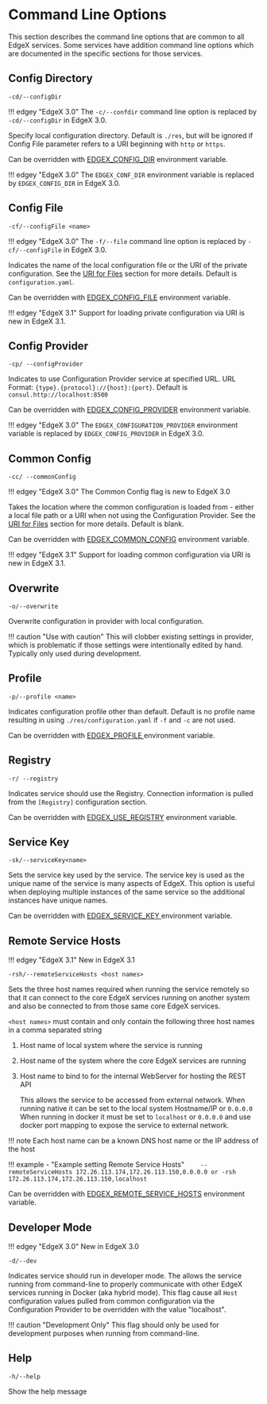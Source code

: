 # Command Line Options

This section describes the command line options that are common to all EdgeX services. Some services have addition command line options which are documented in the specific sections for those services.

## Config Directory

`-cd/--configDir`

!!! edgey "EdgeX 3.0"
    The `-c/--confdir` command line option is replaced by `-cd/--configDir` in EdgeX 3.0.


Specify local configuration directory. Default is `./res`, but will be ignored if Config File parameter refers to a URI beginning with `http` or `https`.

Can be overridden with [EDGEX_CONFIG_DIR](./CommonEnvironmentVariables.md#edgex_config_dir) environment variable.

!!! edgey "EdgeX 3.0"
    The `EDGEX_CONF_DIR` environment variable is replaced by `EDGEX_CONFIG_DIR` in EdgeX 3.0.

## Config File

`-cf/--configFile <name>`

!!! edgey "EdgeX 3.0"
    The `-f/--file` command line option is replaced by `-cf/--configFile` in EdgeX 3.0.


Indicates the name of the local configuration file or the URI of the private configuration. See the [URI for Files](../general/index.md#uri-for-files) section for more details. Default is `configuration.yaml`.

Can be overridden with [EDGEX_CONFIG_FILE](./CommonEnvironmentVariables.md#edgex_config_file) environment variable.

!!! edgey "EdgeX 3.1"
    Support for loading private configuration via URI is new in EdgeX 3.1.

## Config Provider

`-cp/ --configProvider`

Indicates to use Configuration Provider service at specified URL. URL Format: `{type}.{protocol}://{host}:{port}`. Default is `consul.http://localhost:8500`

Can be overridden with [EDGEX_CONFIG_PROVIDER](./CommonEnvironmentVariables.md#edgex_config_provider) environment variable.

!!! edgey "EdgeX 3.0"
    The `EDGEX_CONFIGURATION_PROVIDER` environment variable is replaced by `EDGEX_CONFIG_PROVIDER` in EdgeX 3.0.

## Common Config

`-cc/ --commonConfig`

!!! edgey "EdgeX 3.0"
    The Common Config flag is new to EdgeX 3.0

Takes the location where the common configuration is loaded from - either a local file path or a URI when not using the Configuration Provider. See the [URI for Files](../general/index.md#uri-for-files) section for more details. Default is blank.

Can be overridden with [EDGEX_COMMON_CONFIG](./CommonEnvironmentVariables.md#edgex_common_config) environment variable.

!!! edgey "EdgeX 3.1"
    Support for loading common configuration via URI is new in EdgeX 3.1.

## Overwrite

`-o/--overwrite`

Overwrite configuration in provider with local configuration.

!!! caution "Use with caution" 
   This will clobber existing settings in provider, which is problematic if those settings were intentionally edited by hand. Typically only used during development.

## Profile

`-p/--profile <name>`

Indicates configuration profile other than default. Default is no profile name resulting in using `./res/configuration.yaml` if `-f` and `-c` are not used.

Can be overridden with [EDGEX_PROFILE ](./CommonEnvironmentVariables.md#edgex_profile) environment variable.

## Registry

`-r/ --registry`

Indicates service should use the Registry. Connection information is pulled from the `[Registry]` configuration section.

Can be overridden with [EDGEX_USE_REGISTRY](./CommonEnvironmentVariables.md#edgex_use_registry) environment variable.

## Service Key

`-sk/--serviceKey<name>`

Sets the service key used by the service. The service key is used as the unique name of the service is many aspects of EdgeX. This option is useful when deploying multiple instances of the same service so the additional instances have unique names.

Can be overridden with [EDGEX_SERVICE_KEY ](./CommonEnvironmentVariables.md#edgex_service_key) environment variable.

## Remote Service Hosts

!!! edgey "EdgeX 3.1"
    New in EdgeX 3.1

`-rsh/--remoteServiceHosts <host names>`

Sets the three host names required when running the service remotely so that it can connect to the core EdgeX services running on another system and also be connected to from those same core EdgeX services.

`<host names>` must contain and only contain the following three host names in a comma separated string

1. Host name of local system where the service is running

2. Host name of the system where the core EdgeX services are running

3. Host name to bind to for the internal WebServer for hosting the REST API

   This allows the service to be accessed from external network. When running native it can be set to the local system Hostname/IP or `0.0.0.0` When running in docker it must be set to `localhost` or `0.0.0.0` and use docker port mapping to expose the service to external network.

!!! note
    Each host name can be a known DNS host name or the IP address of the host

!!! example - "Example setting Remote Service Hosts"
    ```    
    --remoteServiceHosts 172.26.113.174,172.26.113.150,0.0.0.0
    or
    -rsh 172.26.113.174,172.26.113.150,localhost
    ```

Can be overridden with [EDGEX_REMOTE_SERVICE_HOSTS](./CommonEnvironmentVariables.md/#edgex_remote_service_hosts) environment variable.

## Developer Mode

!!! edgey "EdgeX 3.0"
    New in EdgeX 3.0

`-d/--dev`

Indicates service should run in developer mode. The allows the service running from command-line to properly communicate with other EdgeX services running in Docker (aka hybrid mode). This flag cause all `Host` configuration values pulled from common configuration via the Configuration Provider to be overridden with the value "localhost". 

!!! caution "Development Only"
    This flag should only be used for development purposes when running from command-line.

## Help

`-h/--help`

Show the help message



